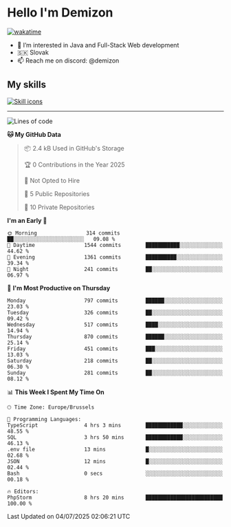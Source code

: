 # Hello I'm Demizon
[![wakatime](https://wakatime.com/badge/user/6ad1949f-d6d7-44f9-9eee-c35e54cc499b.svg)](https://wakatime.com/@6ad1949f-d6d7-44f9-9eee-c35e54cc499b)
- 👀 I’m interested in Java and Full-Stack Web development
- 🇸🇰 Slovak
- 📫 Reach me on discord: @demizon

## My skills
[![Skill icons](https://skillicons.dev/icons?i=java,js,ts,html,css,react,nextjs,tailwind,supabase,py,git,docker,linux,mysql,postgres,mongo&theme=dark)](https://github.com/Demizon3433)

---

<!--START_SECTION:waka-->
![Lines of code](https://img.shields.io/badge/From%20Hello%20World%20I%27ve%20Written-1.1%20million%20lines%20of%20code-blue)

**🐱 My GitHub Data** 

> 📦 2.4 kB Used in GitHub's Storage 
 > 
> 🏆 0 Contributions in the Year 2025
 > 
> 🚫 Not Opted to Hire
 > 
> 📜 5 Public Repositories 
 > 
> 🔑 10 Private Repositories 
 > 
**I'm an Early 🐤** 

```text
🌞 Morning                314 commits         ██░░░░░░░░░░░░░░░░░░░░░░░   09.08 % 
🌆 Daytime                1544 commits        ███████████░░░░░░░░░░░░░░   44.62 % 
🌃 Evening                1361 commits        ██████████░░░░░░░░░░░░░░░   39.34 % 
🌙 Night                  241 commits         ██░░░░░░░░░░░░░░░░░░░░░░░   06.97 % 
```
📅 **I'm Most Productive on Thursday** 

```text
Monday                   797 commits         ██████░░░░░░░░░░░░░░░░░░░   23.03 % 
Tuesday                  326 commits         ██░░░░░░░░░░░░░░░░░░░░░░░   09.42 % 
Wednesday                517 commits         ████░░░░░░░░░░░░░░░░░░░░░   14.94 % 
Thursday                 870 commits         ██████░░░░░░░░░░░░░░░░░░░   25.14 % 
Friday                   451 commits         ███░░░░░░░░░░░░░░░░░░░░░░   13.03 % 
Saturday                 218 commits         ██░░░░░░░░░░░░░░░░░░░░░░░   06.30 % 
Sunday                   281 commits         ██░░░░░░░░░░░░░░░░░░░░░░░   08.12 % 
```


📊 **This Week I Spent My Time On** 

```text
🕑︎ Time Zone: Europe/Brussels

💬 Programming Languages: 
TypeScript               4 hrs 3 mins        ████████████░░░░░░░░░░░░░   48.55 % 
SQL                      3 hrs 50 mins       ████████████░░░░░░░░░░░░░   46.13 % 
.env file                13 mins             █░░░░░░░░░░░░░░░░░░░░░░░░   02.68 % 
JSON                     12 mins             █░░░░░░░░░░░░░░░░░░░░░░░░   02.44 % 
Bash                     0 secs              ░░░░░░░░░░░░░░░░░░░░░░░░░   00.18 % 

🔥 Editors: 
PhpStorm                 8 hrs 20 mins       █████████████████████████   100.00 % 
```


 Last Updated on 04/07/2025 02:06:21 UTC
<!--END_SECTION:waka-->
